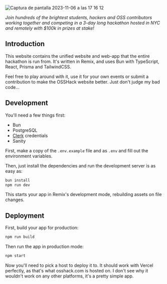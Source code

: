 ![Captura de pantalla 2023-11-06 a las 17 16 12](https://github.com/baileypumfleet/osshack/assets/25907159/1136fc11-c1a2-408e-b7f5-ab468b1f8971)

*Join hundreds of the brightest students, hackers and OSS contributors working together and competing in a 3-day long hackathon hosted in NYC and remotely with $100k in prizes at stake!*

## Introduction
This website contains the unified website and web-app that the entire hackathon is run from. It's written in Remix, and uses Bun with TypeScript, React, Prisma and TailwindCSS.

Feel free to play around with it, use it for your own events or submit a contribution to make the OSSHack website better. Just don't judge my bad code...

## Development
You'll need a few things first:
- Bun
- PostgreSQL
- [Clerk](https://clerk.com) credentials
- Sanity

First, make a copy of the `.env.example` file and as `.env` and fill out the environment variables.

Then, just install the dependencies and run the development server is as easy as:

```sh
bun install
npm run dev
```

This starts your app in Remix's development mode, rebuilding assets on file changes.

## Deployment

First, build your app for production:

```sh
npm run build
```

Then run the app in production mode:

```sh
npm start
```

Now you'll need to pick a host to deploy it to. It should work with Vercel perfectly, as that's what osshack.com is hosted on. I don't see why it wouldn't work on any other platforms, it's a pretty simple app.
